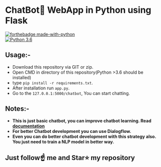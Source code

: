 # ChatBot💬 WebApp in Python using Flask
[![forthebadge made-with-python](http://ForTheBadge.com/images/badges/made-with-python.svg)](https://www.python.org/)                 
[![Python 3.6](https://img.shields.io/badge/python-3.6-blue.svg)](https://www.python.org/downloads/release/python-360/)   


## Usage:-
- Download this repository via GIT or zip.
- Open CMD in directory of this repository(Python >3.6 should be installed)
- type `pip install -r requirements.txt`.
- After installation run `app.py`.
- Go to the `127.0.0.1:5000/chatbot`, You can start chatting.


## Notes:- 
- **This is just basic chatbot, you can improve chatbot learning. Read [documentation](https://pypi.org/project/ChatterBot/)**
- **For better Chatbot development you can use Dialogflow.**
- **Even you can do better chatbot development with this strategy also. You just need to train a NLP model in better way.**


## Just follow☝️ me and Star⭐ my repository 
